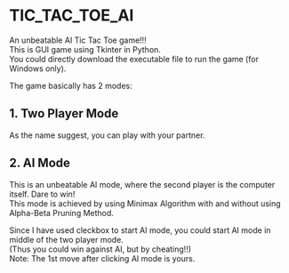 # TIC_TAC_TOE_AI
An unbeatable AI Tic Tac Toe game!!!  
This is GUI game using Tkinter in Python.  
You could directly download the executable file to run the game (for Windows only).
  
  
The game basically has 2 modes:
## 1. Two Player Mode
As the name suggest, you can play with your partner.
## 2. AI Mode
This is an unbeatable AI mode, where the second player is the computer itself. Dare to win!  
This mode is achieved by using Minimax Algorithm with and without using Alpha-Beta Pruning Method.

Since I have used cleckbox to start AI mode, you could start AI mode in middle of the two player mode.  
(Thus you could win against AI, but by cheating!!)  
Note: The 1st move after clicking AI mode is yours.
